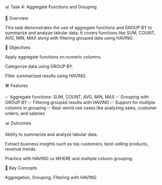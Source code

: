📊 Task 4: Aggregate Functions and Grouping

📌 Overview

This task demonstrates the use of aggregate functions and GROUP BY to summarize and analyze tabular data.
It covers functions like SUM, COUNT, AVG, MIN, MAX along with filtering grouped data using HAVING.

🎯 Objectives

Apply aggregate functions on numeric columns.

Categorize data using GROUP BY.

Filter summarized results using HAVING.


🛠️ Features

✅ Aggregate functions: SUM, COUNT, AVG, MIN, MAX
✅ Grouping with GROUP BY
✅ Filtering grouped results with HAVING
✅ Support for multiple columns in grouping
✅ Real-world use cases like analyzing sales, customer orders, and salaries


📊 Outcomes

Ability to summarize and analyze tabular data.

Extract business insights such as top customers, best-selling products, revenue trends.

Practice with HAVING vs WHERE and multiple column grouping.


🔑 Key Concepts

Aggregation, Grouping, Filtering with HAVING
